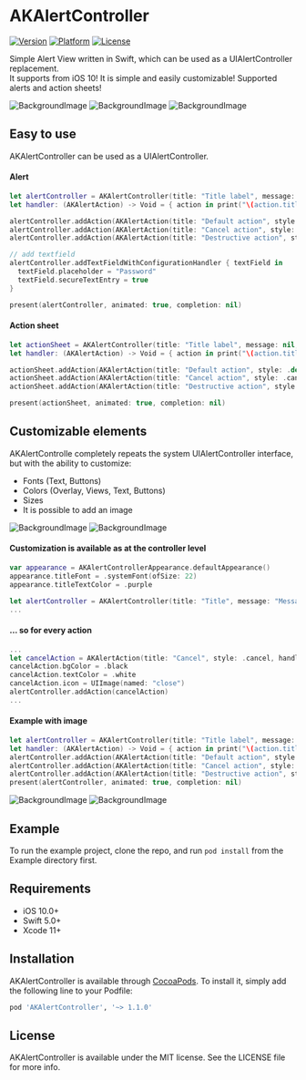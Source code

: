 # AKAlertController

[![Version](https://img.shields.io/cocoapods/v/AKAlertController.svg?style=flat)](https://cocoapods.org/pods/AKAlertController)
[![Platform](https://img.shields.io/cocoapods/p/AKAlertController.svg?style=flat)](https://cocoapods.org/pods/AKAlertController)
[![License](https://img.shields.io/cocoapods/l/AKAlertController.svg?style=flat)](https://cocoapods.org/pods/AKAlertController)

Simple Alert View written in Swift, which can be used as a UIAlertController replacement.  
It supports from iOS 10! It is simple and easily customizable! 
Supported alerts and action sheets!

![BackgroundImage](../master/Screenshots/alert.png)
![BackgroundImage](../master/Screenshots/actionsheet.png)
![BackgroundImage](../master/Screenshots/textfields.png)

## Easy to use

AKAlertController can be used as a UIAlertController.

#### Alert
```swift
let alertController = AKAlertController(title: "Title label", message: "Message label", preferredStyle: .alert)
let handler: (AKAlertAction) -> Void = { action in print("\(action.title) pressed" )}

alertController.addAction(AKAlertAction(title: "Default action", style: .default, handler: handler))
alertController.addAction(AKAlertAction(title: "Cancel action", style: .cancel, handler: handler))
alertController.addAction(AKAlertAction(title: "Destructive action", style: .destructive, handler: handler))

// add textfield
alertController.addTextFieldWithConfigurationHandler { textField in
  textField.placeholder = "Password"
  textField.secureTextEntry = true
}

present(alertController, animated: true, completion: nil)
```  

#### Action sheet
```swift
let actionSheet = AKAlertController(title: "Title label", message: nil, preferredStyle: .actionSheet)
let handler: (AKAlertAction) -> Void = { action in print("\(action.title) pressed" )}

actionSheet.addAction(AKAlertAction(title: "Default action", style: .default, handler: handler))
actionSheet.addAction(AKAlertAction(title: "Cancel action", style: .cancel, handler: handler))
actionSheet.addAction(AKAlertAction(title: "Destructive action", style: .destructive, handler: handler))

present(actionSheet, animated: true, completion: nil)
``` 
        
## Сustomizable elements

AKAlertControlle completely repeats the system UIAlertController interface, but with the ability to customize:
* Fonts (Text, Buttons)
* Colors (Overlay, Views, Text, Buttons)
* Sizes
* It is possible to add an image

![BackgroundImage](../master/Screenshots/customactionsheet.png)
![BackgroundImage](../master/Screenshots/customalert.png)

#### Customization is available as at the controller level
```swift
var appearance = AKAlertControllerAppearance.defaultAppearance()
appearance.titleFont = .systemFont(ofSize: 22)
appearance.titleTextColor = .purple

let alertController = AKAlertController(title: "Title", message: "Message", preferredStyle: .alert, appearance: appearance)
...
``` 

#### ... so for every action
```swift
...
let cancelAction = AKAlertAction(title: "Cancel", style: .cancel, handler: handler)
cancelAction.bgColor = .black
cancelAction.textColor = .white
cancelAction.icon = UIImage(named: "close")
alertController.addAction(cancelAction)
...
``` 
#### Example with image
```swift
let alertController = AKAlertController(title: "Title label", message: "Message label", headerImage: UIImage(named: "close"), preferredStyle: .alert)
let handler: (AKAlertAction) -> Void = { action in print("\(action.title) pressed" )}
alertController.addAction(AKAlertAction(title: "Default action", style: .default, handler: handler))
alertController.addAction(AKAlertAction(title: "Cancel action", style: .cancel, handler: handler))
alertController.addAction(AKAlertAction(title: "Destructive action", style: .destructive, handler: handler))
present(alertController, animated: true, completion: nil)
``` 
![BackgroundImage](../master/Screenshots/alertimage.png)
![BackgroundImage](../master/Screenshots/sheetimage.png)

## Example

To run the example project, clone the repo, and run `pod install` from the Example directory first.

## Requirements
* iOS 10.0+
* Swift 5.0+
* Xcode 11+

## Installation

AKAlertController is available through [CocoaPods](https://cocoapods.org). To install
it, simply add the following line to your Podfile:

```ruby
pod 'AKAlertController', '~> 1.1.0'
```

## License

AKAlertController is available under the MIT license. See the LICENSE file for more info.
